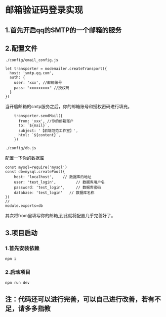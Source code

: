 # 邮箱验证码登录实现

## 1.首先开启qq的SMTP的一个邮箱的服务

## 2.配置文件

`./config/email_config.js`
```
let transporter = nodemailer.createTransport({
  host: 'smtp.qq.com',
  auth: {
    user: 'xxx', //邮箱账号
    pass: "xxxxxxxxx" //授权码
  }
})
```
当开启邮箱的smtp服务之后，你的邮箱账号和授权密码进行填充。

```
    transporter.sendMail({
      from: 'xxx', //你的邮箱账户
      to: `${mail}`,
      subject: '【前端范范工作室】',
      html: `${content}`,
    })
```

`./config/db.js`

配置一下你的数据库

```
const mysql=require('mysql')
const db=mysql.createPool({
    host: 'localhost',    // 数据库的地址
    user: 'test_login',         // 数据库用户名
    password: 'test_login',     // 数据库密码
    database: 'test_login'   // 数据库名称
})
//
module.exports=db
```
其次将from里填写你的邮箱,到此就将配置几乎完善好了。

## 3.项目启动

### 1.首先安装依赖
```
npm i
```
### 2.启动项目
```
npm run dev
```
## 注：代码还可以进行完善，可以自己进行改善，若有不足，请多多指教
